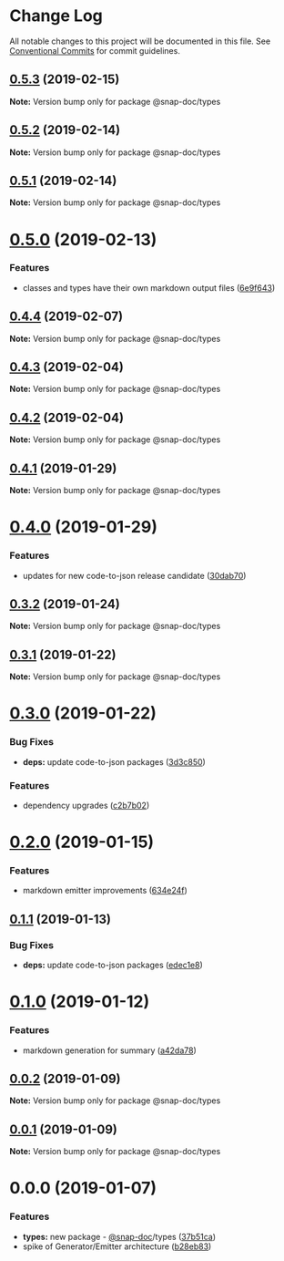 # Change Log

All notable changes to this project will be documented in this file.
See [Conventional Commits](https://conventionalcommits.org) for commit guidelines.

## [0.5.3](https://github.com/snap-doc/snap-doc/compare/@snap-doc/types@0.5.2...@snap-doc/types@0.5.3) (2019-02-15)

**Note:** Version bump only for package @snap-doc/types





## [0.5.2](https://github.com/snap-doc/snap-doc/compare/@snap-doc/types@0.5.1...@snap-doc/types@0.5.2) (2019-02-14)

**Note:** Version bump only for package @snap-doc/types





## [0.5.1](https://github.com/snap-doc/snap-doc/compare/@snap-doc/types@0.5.0...@snap-doc/types@0.5.1) (2019-02-14)

**Note:** Version bump only for package @snap-doc/types





# [0.5.0](https://github.com/snap-doc/snap-doc/compare/@snap-doc/types@0.4.4...@snap-doc/types@0.5.0) (2019-02-13)


### Features

* classes and types have their own markdown output files ([6e9f643](https://github.com/snap-doc/snap-doc/commit/6e9f643))





## [0.4.4](https://github.com/snap-doc/snap-doc/compare/@snap-doc/types@0.4.3...@snap-doc/types@0.4.4) (2019-02-07)

**Note:** Version bump only for package @snap-doc/types





## [0.4.3](https://github.com/snap-doc/snap-doc/compare/@snap-doc/types@0.4.2...@snap-doc/types@0.4.3) (2019-02-04)

**Note:** Version bump only for package @snap-doc/types





## [0.4.2](https://github.com/snap-doc/snap-doc/compare/@snap-doc/types@0.4.1...@snap-doc/types@0.4.2) (2019-02-04)

**Note:** Version bump only for package @snap-doc/types





## [0.4.1](https://github.com/snap-doc/snap-doc/compare/@snap-doc/types@0.4.0...@snap-doc/types@0.4.1) (2019-01-29)

**Note:** Version bump only for package @snap-doc/types





# [0.4.0](https://github.com/snap-doc/snap-doc/compare/@snap-doc/types@0.3.2...@snap-doc/types@0.4.0) (2019-01-29)


### Features

* updates for new code-to-json release candidate ([30dab70](https://github.com/snap-doc/snap-doc/commit/30dab70))





## [0.3.2](https://github.com/snap-doc/snap-doc/compare/@snap-doc/types@0.3.1...@snap-doc/types@0.3.2) (2019-01-24)

**Note:** Version bump only for package @snap-doc/types





## [0.3.1](https://github.com/snap-doc/snap-doc/compare/@snap-doc/types@0.3.0...@snap-doc/types@0.3.1) (2019-01-22)

**Note:** Version bump only for package @snap-doc/types





# [0.3.0](https://github.com/snap-doc/snap-doc/compare/@snap-doc/types@0.2.0...@snap-doc/types@0.3.0) (2019-01-22)


### Bug Fixes

* **deps:** update code-to-json packages ([3d3c850](https://github.com/snap-doc/snap-doc/commit/3d3c850))


### Features

* dependency upgrades ([c2b7b02](https://github.com/snap-doc/snap-doc/commit/c2b7b02))





# [0.2.0](https://github.com/snap-doc/snap-doc/compare/@snap-doc/types@0.1.1...@snap-doc/types@0.2.0) (2019-01-15)


### Features

* markdown emitter improvements ([634e24f](https://github.com/snap-doc/snap-doc/commit/634e24f))





## [0.1.1](https://github.com/snap-doc/snap-doc/compare/@snap-doc/types@0.1.0...@snap-doc/types@0.1.1) (2019-01-13)


### Bug Fixes

* **deps:** update code-to-json packages ([edec1e8](https://github.com/snap-doc/snap-doc/commit/edec1e8))





# [0.1.0](https://github.com/snap-doc/snap-doc/compare/@snap-doc/types@0.0.2...@snap-doc/types@0.1.0) (2019-01-12)


### Features

* markdown generation for summary ([a42da78](https://github.com/snap-doc/snap-doc/commit/a42da78))





## [0.0.2](https://github.com/snap-doc/snap-doc/compare/@snap-doc/types@0.0.1...@snap-doc/types@0.0.2) (2019-01-09)

**Note:** Version bump only for package @snap-doc/types





## [0.0.1](https://github.com/snap-doc/snap-doc/compare/@snap-doc/types@0.0.0...@snap-doc/types@0.0.1) (2019-01-09)

**Note:** Version bump only for package @snap-doc/types





# 0.0.0 (2019-01-07)


### Features

* **types:** new package - [@snap-doc](https://github.com/snap-doc)/types ([37b51ca](https://github.com/snap-doc/snap-doc/commit/37b51ca))
* spike of Generator/Emitter architecture ([b28eb83](https://github.com/snap-doc/snap-doc/commit/b28eb83))
